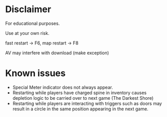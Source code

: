 # Disclaimer
For educational purposes. 

Use at your own risk.

fast restart -> F6,
map restart  -> F8

AV may interfere with download (make exception)


# Known issues
  - Special Meter indicator does not always appear.
  - Restarting while players have charged spine in inventory causes depletion logic to be carried over to next game (The Darkest Shore)
  - Restarting while players are interacting with triggers such as doors may result in a circle in the same position appearing in the next game.
